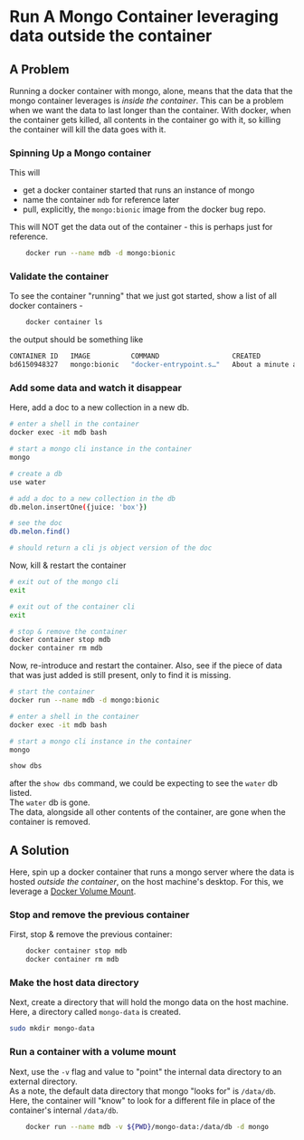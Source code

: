 # Run A Mongo Container leveraging data outside the container
## A Problem
Running a docker container with mongo, alone, means that the data that the mongo container leverages is _inside the container_. This can be a problem when we want the data to last longer than the container. With docker, when the container gets killed, all contents in the container go with it, so killing the container will kill the data goes with it.   

### Spinning Up a Mongo container
This will
- get a docker container started that runs an instance of mongo
- name the container `mdb` for reference later
- pull, explicitly, the `mongo:bionic` image from the docker bug repo.

This will NOT get the data out of the container - this is perhaps just for reference.  
```bash
	docker run --name mdb -d mongo:bionic
```

### Validate the container
To see the container "running" that we just got started, show a list of all docker containers - 
```bash
	docker container ls 
```
the output should be something like
```bash
CONTAINER ID   IMAGE          COMMAND                  CREATED              STATUS              PORTS       NAMES
bd6150948327   mongo:bionic   "docker-entrypoint.s…"   About a minute ago   Up About a minute   27017/tcp   mdb
```

### Add some data and watch it disappear
Here, add a doc to a new collection in a new db. 
```bash
# enter a shell in the container
docker exec -it mdb bash

# start a mongo cli instance in the container
mongo

# create a db
use water

# add a doc to a new collection in the db
db.melon.insertOne({juice: 'box'})

# see the doc
db.melon.find()

# should return a cli js object version of the doc
```
Now, kill & restart the container
```bash
# exit out of the mongo cli
exit

# exit out of the container cli
exit

# stop & remove the container
docker container stop mdb
docker container rm mdb
```
Now, re-introduce and restart the container. Also, see if the piece of data that was just added is still present, only to find it is missing.  

```bash
# start the container
docker run --name mdb -d mongo:bionic

# enter a shell in the container
docker exec -it mdb bash

# start a mongo cli instance in the container
mongo

show dbs
```
after the `show dbs` command, we could be expecting to see the `water` db listed.  
The `water` db is gone.  
The data, alongside all other contents of the container, are gone when the container is removed.  
 

## A Solution
Here, spin up a docker container that runs a mongo server where the data is hosted _outside the container_, on the host machine's desktop. For this, we leverage a [Docker Volume Mount](https://docs.docker.com/storage/volumes/).

### Stop and remove the previous container
First, stop & remove the previous container:
```bash
	docker container stop mdb
	docker container rm mdb
```
### Make the host data directory
Next, create a directory that will hold the mongo data on the host machine. Here, a directory called `mongo-data` is created.  
```bash
sudo mkdir mongo-data
```

### Run a container with a volume mount
Next, use the `-v` flag and value to "point" the internal data directory to an external directory.  
As a note, the default data directory that mongo "looks for" is `/data/db`.  
Here, the container will "know" to look for a different file in place of the container's internal `/data/db`.
```bash
	docker run --name mdb -v ${PWD}/mongo-data:/data/db -d mongo
```